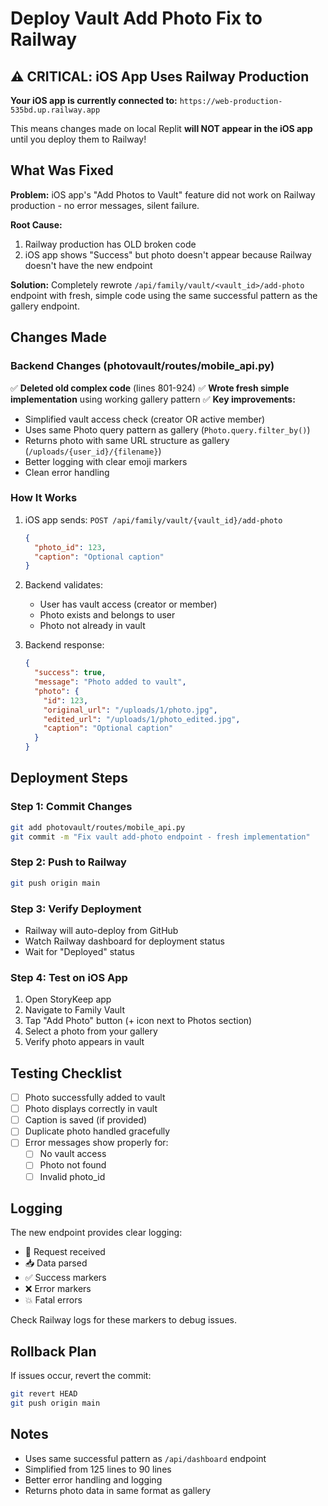 # Deploy Vault Add Photo Fix to Railway

## ⚠️ CRITICAL: iOS App Uses Railway Production

**Your iOS app is currently connected to:** `https://web-production-535bd.up.railway.app`

This means changes made on local Replit **will NOT appear in the iOS app** until you deploy them to Railway!

## What Was Fixed

**Problem:** iOS app's "Add Photos to Vault" feature did not work on Railway production - no error messages, silent failure.

**Root Cause:** 
1. Railway production has OLD broken code
2. iOS app shows "Success" but photo doesn't appear because Railway doesn't have the new endpoint

**Solution:** Completely rewrote `/api/family/vault/<vault_id>/add-photo` endpoint with fresh, simple code using the same successful pattern as the gallery endpoint.

## Changes Made

### Backend Changes (photovault/routes/mobile_api.py)

✅ **Deleted old complex code** (lines 801-924)
✅ **Wrote fresh simple implementation** using working gallery pattern
✅ **Key improvements:**
- Simplified vault access check (creator OR active member)
- Uses same Photo query pattern as gallery (`Photo.query.filter_by()`)
- Returns photo with same URL structure as gallery (`/uploads/{user_id}/{filename}`)
- Better logging with clear emoji markers
- Clean error handling

### How It Works

1. iOS app sends: `POST /api/family/vault/{vault_id}/add-photo`
   ```json
   {
     "photo_id": 123,
     "caption": "Optional caption"
   }
   ```

2. Backend validates:
   - User has vault access (creator or member)
   - Photo exists and belongs to user
   - Photo not already in vault

3. Backend response:
   ```json
   {
     "success": true,
     "message": "Photo added to vault",
     "photo": {
       "id": 123,
       "original_url": "/uploads/1/photo.jpg",
       "edited_url": "/uploads/1/photo_edited.jpg",
       "caption": "Optional caption"
     }
   }
   ```

## Deployment Steps

### Step 1: Commit Changes
```bash
git add photovault/routes/mobile_api.py
git commit -m "Fix vault add-photo endpoint - fresh implementation"
```

### Step 2: Push to Railway
```bash
git push origin main
```

### Step 3: Verify Deployment
- Railway will auto-deploy from GitHub
- Watch Railway dashboard for deployment status
- Wait for "Deployed" status

### Step 4: Test on iOS App
1. Open StoryKeep app
2. Navigate to Family Vault
3. Tap "Add Photo" button (+ icon next to Photos section)
4. Select a photo from your gallery
5. Verify photo appears in vault

## Testing Checklist

- [ ] Photo successfully added to vault
- [ ] Photo displays correctly in vault
- [ ] Caption is saved (if provided)
- [ ] Duplicate photo handled gracefully
- [ ] Error messages show properly for:
  - [ ] No vault access
  - [ ] Photo not found
  - [ ] Invalid photo_id

## Logging

The new endpoint provides clear logging:
- 🎯 Request received
- 📥 Data parsed
- ✅ Success markers
- ❌ Error markers
- 💥 Fatal errors

Check Railway logs for these markers to debug issues.

## Rollback Plan

If issues occur, revert the commit:
```bash
git revert HEAD
git push origin main
```

## Notes

- Uses same successful pattern as `/api/dashboard` endpoint
- Simplified from 125 lines to 90 lines
- Better error handling and logging
- Returns photo data in same format as gallery
